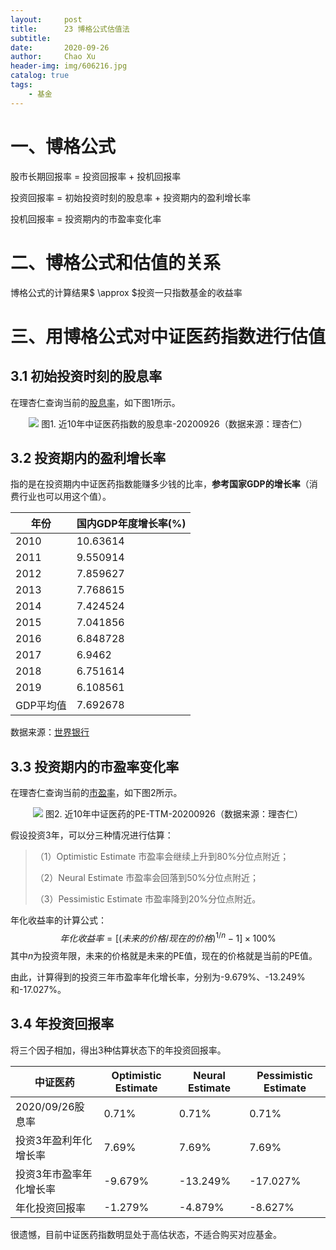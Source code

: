 ```yaml
---
layout:     post
title:      23 博格公式估值法 
subtitle:   
date:       2020-09-26
author:     Chao Xu
header-img: img/606216.jpg
catalog: true
tags:
    - 基金
---
```


# 一、博格公式

股市长期回报率 = 投资回报率 + 投机回报率

投资回报率 = 初始投资时刻的股息率 + 投资期内的盈利增长率

投机回报率 = 投资期内的市盈率变化率

# 二、博格公式和估值的关系

博格公式的计算结果$ \approx $投资一只指数基金的收益率

# 三、用博格公式对中证医药指数进行估值

## 3.1 初始投资时刻的股息率

在理杏仁查询当前的[股息率](https://www.lixinger.com/analytics/index/sh/000933/933/detail/value?granularity=y10&y-axis-left-metrics-name=dyr&metrics-type=mcw)，如下图1所示。

<p align="center">
  <img src="https://i.loli.net/2020/09/26/MQiDltURX92EKjx.png">
图1. 近10年中证医药指数的股息率-20200926（数据来源：理杏仁）
</p>

## 3.2 投资期内的盈利增长率

指的是在投资期内中证医药指数能赚多少钱的比率，**参考国家GDP的增长率**（消费行业也可以用这个值）。

| 年份      | 国内GDP年度增长率(%) |
| --------- | -------------------- |
| 2010      | 10.63614             |
| 2011      | 9.550914             |
| 2012      | 7.859627             |
| 2013      | 7.768615             |
| 2014      | 7.424524             |
| 2015      | 7.041856             |
| 2016      | 6.848728             |
| 2017      | 6.9462               |
| 2018      | 6.751614             |
| 2019      | 6.108561             |
| GDP平均值 | 7.692678             |

数据来源：[世界银行](https://data.worldbank.org/indicator/NY.GDP.MKTP.KD.ZG?end=2019&locations=CN&start=2009&view=chart)

## 3.3 投资期内的市盈率变化率

在理杏仁查询当前的[市盈率](https://www.lixinger.com/analytics/index/sh/000933/933/detail/value?granularity=y10&y-axis-left-metrics-name=pe_ttm&metrics-type=mcw)，如下图2所示。

<p align="center">
  <img src="https://i.loli.net/2020/09/26/wRb7etaJy51io8V.png">
图2. 近10年中证医药的PE-TTM-20200926（数据来源：理杏仁）
</p>

假设投资3年，可以分三种情况进行估算：

> （1）Optimistic Estimate 市盈率会继续上升到80%分位点附近；
>
> （2）Neural Estimate 市盈率会回落到50%分位点附近；
>
> （3）Pessimistic Estimate 市盈率降到20%分位点附近。

年化收益率的计算公式：
$$
年化收益率 = [{(未来的价格/现在的价格)^{1/n}} - 1] \times 100\% 
$$
其中$n$为投资年限，未来的价格就是未来的PE值，现在的价格就是当前的PE值。

由此，计算得到的投资三年市盈率年化增长率，分别为-9.679%、-13.249%和-17.027%。

## 3.4 年投资回报率

将三个因子相加，得出3种估算状态下的年投资回报率。

| 中证医药                | Optimistic Estimate | Neural Estimate | Pessimistic Estimate |
| ----------------------- | ------------------- | --------------- | -------------------- |
| 2020/09/26股息率        | 0.71%               | 0.71%           | 0.71%                |
| 投资3年盈利年化增长率   | 7.69%               | 7.69%           | 7.69%                |
| 投资3年市盈率年化增长率 | -9.679%             | -13.249%        | -17.027%             |
| 年化投资回报率          | -1.279%             | -4.879%         | -8.627%              |

很遗憾，目前中证医药指数明显处于高估状态，不适合购买对应基金。